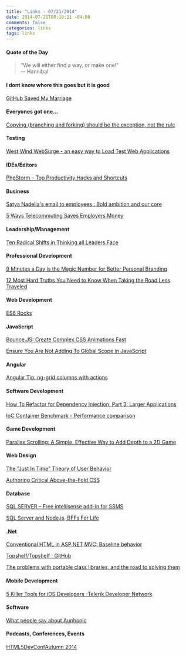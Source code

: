 ```yaml
---
title: "Links - 07/21/2014"
date: 2014-07-21T08:10:21 -04:00
comments: false
categories: links
tags: links
---
```


#### Quote of the Day

<blockquote>"We will either find a way, or make one!"<br>
-- Hannibal 
</blockquote>

#### I dont know where this goes but it is good

[GitHub Saved My Marriage](http://haacked.com/archive/2014/06/30/github-issues-saved-my-marriage/)

#### Everyones got one...

[Copying (branching and forking) should be the exception, not the rule](http://www.wesmcclure.com/copying-branching-and-forking-should-be-the-exception-not-the-rule/)

#### Testing

[West Wind WebSurge - an easy way to Load Test Web Applications](http://weblog.west-wind.com/posts/2014/Jul/15/West-Wind-WebSurge-an-easy-way-to-Load-Test-Web-Applications)

#### IDEs/Editors

[PhpStorm – Top Productivity Hacks and Shortcuts](http://www.sitepoint.com/phpstorm-top-productivity-hacks-shortcuts/)

#### Business

[Satya Nadella's email to employees : Bold ambition and our core](http://www.microsoft.com/en-us/news/ceo/index.html)

[5 Ways Telecommuting Saves Employers Money](http://www.entrepreneur.com/article/235285)

#### Leadership/Management

[Ten Radical Shifts in Thinking all Leaders Face](http://leadershipfreak.wordpress.com/2014/01/21/ten-radical-shift-in-thinking-all-leaders-face/)

#### Professional Development

[9 Minutes a Day is the Magic Number for Better Personal Branding](http://lifehacker.com/9-minutes-a-day-is-the-magic-number-for-better-personal-1606419825)

[12 Most Hard Truths You Need to Know When Taking the Road Less Traveled](http://12most.com/2014/07/17/12-hard-truths-road-less-traveled/)

#### Web Development

[ES6 Rocks](http://es6rocks.com)

#### JavaScript

[Bounce.JS: Create Complex CSS Animations Fast](http://www.sitepoint.com/bouncejs-create-complex-css-animations-fast/)

[Ensure You Are Not Adding To Global Scope in JavaScript](http://ardalis.com/ensure-you-are-not-adding-to-global-scope-in-javascript)

#### Angular

[Angular Tip: ng-grid columns with actions](http://michelebusta.com/ng-grid-tip/)

#### Software Development

[How To Refactor for Dependency Injection, Part 3: Larger Applications](http://visualstudiomagazine.com/articles/2014/07/01/larger-applications.aspx)

[IoC Container Benchmark - Performance comparison](http://www.palmmedia.de/Blog/2011/8/30/ioc-container-benchmark-performance-comparison)

#### Game Development

[Parallax Scrolling: A Simple, Effective Way to Add Depth to a 2D Game](http://gamedevelopment.tutsplus.com/tutorials/parallax-scrolling-a-simple-effective-way-to-add-depth-to-a-2d-game--cms-21510)

#### Web Design

[The "Just In Time" Theory of User Behavior](http://blog.codinghorror.com/the-just-in-time-theory/)

[Authoring Critical Above-the-Fold CSS](http://css-tricks.com/authoring-critical-fold-css/)

#### Database

[SQL SERVER – Free intellisense add-in for SSMS](http://blog.sqlauthority.com/2014/07/18/sql-server-free-intellisense-add-in-for-ssms/)

[SQL Server and Node.js, BFFs For Life](http://nerdventure.io/sql-server-and-node-js/)

#### .Net

[Conventional HTML in ASP.NET MVC: Baseline behavior](http://lostechies.com/jimmybogard/2014/07/17/conventional-html-in-asp-net-mvc-baseline-behavior/)

[Topshelf/Topshelf · GitHub](https://github.com/Topshelf/Topshelf)

[The problems with portable class libraries, and the road to solving them](http://alxandr.me/2014/07/20/the-problems-with-portable-class-libraries-and-the-road-to-solving-them/)

#### Mobile Development

[5 Killer Tools for iOS Developers -Telerik Developer Network](http://developer.telerik.com/featured/5-killer-tools-ios-developers/)

#### Software

[What people say about Auphonic](https://auphonic.com/)

#### Podcasts, Conferences, Events

[HTML5DevConfAutumn 2014](http://html5devconf.com/videos.html)
